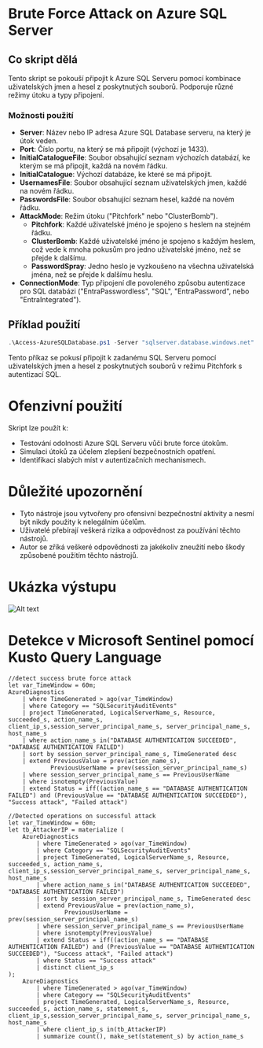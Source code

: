 # Brute Force Attack on Azure SQL Server

## Co skript dělá
Tento skript se pokouší připojit k Azure SQL Serveru pomocí kombinace uživatelských jmen a hesel z poskytnutých souborů. Podporuje různé režimy útoku a typy připojení.

### Možnosti použití
- **Server**: Název nebo IP adresa Azure SQL Database serveru, na který je útok veden.
- **Port**: Číslo portu, na který se má připojit (výchozí je 1433).
- **InitialCatalogueFile**: Soubor obsahující seznam výchozích databází, ke kterým se má připojit, každá na novém řádku.
- **InitialCatalogue**: Výchozí databáze, ke které se má připojit.
- **UsernamesFile**: Soubor obsahující seznam uživatelských jmen, každé na novém řádku.
- **PasswordsFile**: Soubor obsahující seznam hesel, každé na novém řádku.
- **AttackMode**: Režim útoku ("Pitchfork" nebo "ClusterBomb").
  - **Pitchfork**: Každé uživatelské jméno je spojeno s heslem na stejném řádku.
  - **ClusterBomb**: Každé uživatelské jméno je spojeno s každým heslem, což vede k mnoha pokusům pro jedno uživatelské jméno, než se přejde k dalšímu.
  - **PasswordSpray**: Jedno heslo je vyzkoušeno na všechna uživatelská jména, než se přejde k dalšímu heslu.
- **ConnectionMode**: Typ připojení dle povoleného způsobu autentizace pro SQL databázi ("EntraPasswordless", "SQL", "EntraPassword", nebo "EntraIntegrated").

## Příklad použití
```powershell
.\Access-AzureSQLDatabase.ps1 -Server "sqlserver.database.windows.net" -Port 1433 -InitialCatalogueFile "initialCatalogue.txt" -UsernamesFile "usernames.txt" -PasswordsFile "passwords.txt" -AttackMode "Pitchfork" -ConnectionMode "SQL"
```

Tento příkaz se pokusí připojit k zadanému SQL Serveru pomocí uživatelských jmen a hesel z poskytnutých souborů v režimu Pitchfork s autentizací SQL.

# Ofenzivní použití
Skript lze použít k:
- Testování odolnosti Azure SQL Serveru vůči brute force útokům.
- Simulaci útoků za účelem zlepšení bezpečnostních opatření.
- Identifikaci slabých míst v autentizačních mechanismech.

# Důležité upozornění
- Tyto nástroje jsou vytvořeny pro ofensivní bezpečnostní aktivity a nesmí být nikdy použity k nelegálním účelům.
- Uživatelé přebírají veškerá rizika a odpovědnost za používání těchto nástrojů.
- Autor se zříká veškeré odpovědnosti za jakékoliv zneužití nebo škody způsobené použitím těchto nástrojů.

# Ukázka výstupu
![Alt text](https://github.com/cyb3r5t4lk3r/HackSmithTools/blob/main/Media/Azure-SQL.gif)

# Detekce v Microsoft Sentinel pomocí Kusto Query Language
```kusto
//detect success brute force attack
let var_TimeWindow = 60m;
AzureDiagnostics
    | where TimeGenerated > ago(var_TimeWindow)
    | where Category == "SQLSecurityAuditEvents"
    | project TimeGenerated, LogicalServerName_s, Resource, succeeded_s, action_name_s, client_ip_s,session_server_principal_name_s, server_principal_name_s, host_name_s
    | where action_name_s in("DATABASE AUTHENTICATION SUCCEEDED", "DATABASE AUTHENTICATION FAILED")
    | sort by session_server_principal_name_s, TimeGenerated desc
    | extend PreviousValue = prev(action_name_s),
            PreviousUserName = prev(session_server_principal_name_s)
    | where session_server_principal_name_s == PreviousUserName
    | where isnotempty(PreviousValue)
    | extend Status = iff((action_name_s == "DATABASE AUTHENTICATION FAILED") and (PreviousValue == "DATABASE AUTHENTICATION SUCCEEDED"), "Success attack", "Failed attack")

//Detected operations on successful attack
let var_TimeWindow = 60m;
let tb_AttackerIP = materialize (
    AzureDiagnostics
        | where TimeGenerated > ago(var_TimeWindow)
        | where Category == "SQLSecurityAuditEvents"
        | project TimeGenerated, LogicalServerName_s, Resource, succeeded_s, action_name_s, client_ip_s,session_server_principal_name_s, server_principal_name_s, host_name_s
        | where action_name_s in("DATABASE AUTHENTICATION SUCCEEDED", "DATABASE AUTHENTICATION FAILED")
        | sort by session_server_principal_name_s, TimeGenerated desc
        | extend PreviousValue = prev(action_name_s),
                PreviousUserName = prev(session_server_principal_name_s)
        | where session_server_principal_name_s == PreviousUserName
        | where isnotempty(PreviousValue) 
        | extend Status = iff((action_name_s == "DATABASE AUTHENTICATION FAILED") and (PreviousValue == "DATABASE AUTHENTICATION SUCCEEDED"), "Success attack", "Failed attack")
        | where Status == "Success attack"
        | distinct client_ip_s
);
    AzureDiagnostics
        | where TimeGenerated > ago(var_TimeWindow)
        | where Category == "SQLSecurityAuditEvents"
        | project TimeGenerated, LogicalServerName_s, Resource, succeeded_s, action_name_s, statement_s, client_ip_s,session_server_principal_name_s, server_principal_name_s, host_name_s
        | where client_ip_s in(tb_AttackerIP)
        | summarize count(), make_set(statement_s) by action_name_s
```